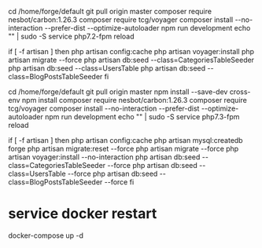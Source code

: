 cd /home/forge/default
git pull origin master
composer require nesbot/carbon:1.26.3
composer require tcg/voyager
composer install --no-interaction --prefer-dist --optimize-autoloader
npm run development
echo "" | sudo -S service php7.2-fpm reload

if [ -f artisan ]
then
    php artisan config:cache
    php artisan voyager:install
    php artisan migrate --force
    php artisan db:seed --class=CategoriesTableSeeder
    php artisan db:seed --class=UsersTable
    php artisan db:seed --class=BlogPostsTableSeeder
fi


cd /home/forge/default
git pull origin master
npm install --save-dev cross-env
npm install
composer require nesbot/carbon:1.26.3
composer require tcg/voyager
composer install --no-interaction --prefer-dist --optimize-autoloader
npm run development
echo "" | sudo -S service php7.3-fpm reload

if [ -f artisan ]
then
    php artisan config:cache
    php artisan mysql:createdb forge
    php artisan migrate:reset --force
    php artisan migrate --force
    php artisan voyager:install --no-interaction
    php artisan db:seed --class=CategoriesTableSeeder --force
    php artisan db:seed --class=UsersTable --force
    php artisan db:seed --class=BlogPostsTableSeeder --force
fi

# service docker restart 

docker-compose up -d
